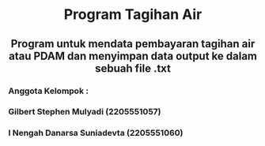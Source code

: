 <h1 align="center">Program Tagihan Air</h1>
<h2 align="center">Program untuk mendata pembayaran tagihan air atau PDAM dan menyimpan data output ke dalam sebuah file .txt</h2>
<h3>Anggota Kelompok :</h3>
<h3>Gilbert Stephen Mulyadi (2205551057)</h3>
<h3>I Nengah Danarsa Suniadevta (2205551060)</h3>
